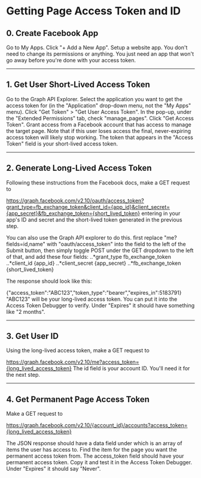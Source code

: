 # Getting Page Access Token and ID

## 0. Create Facebook App

Go to My Apps.
Click "+ Add a New App".
Setup a website app.
You don't need to change its permissions or anything. You just need an app that won't go away before you're done with your access token.

--------------------------------------

## 1. Get User Short-Lived Access Token

Go to the Graph API Explorer.
Select the application you want to get the access token for (in the "Application" drop-down menu, not the "My Apps" menu).
Click "Get Token" > "Get User Access Token".
In the pop-up, under the "Extended Permissions" tab, check "manage_pages".
Click "Get Access Token".
Grant access from a Facebook account that has access to manage the target page. Note that if this user loses access the final, never-expiring access token will likely stop working.
The token that appears in the "Access Token" field is your short-lived access token.
 
---------------------------------- 
 
## 2. Generate Long-Lived Access Token

Following these instructions from the Facebook docs, make a GET request to

https://graph.facebook.com/v2.10/oauth/access_token?grant_type=fb_exchange_token&client_id={app_id}&client_secret={app_secret}&fb_exchange_token={short_lived_token}
entering in your app's ID and secret and the short-lived token generated in the previous step.

You can also use the Graph API explorer to do this. first replace "me?fields=id,name" with "oauth/access_token" into the field to the left of the Submit button, then simply toggle POST under the GET dropdown to the left of that, and add these four fields:
..*grant_type fb_exchange_token
..*client_id {app_id}
..*client_secret {app_secret}
..*fb_exchange_token {short_lived_token}

The response should look like this:

{"access_token":"ABC123","token_type":"bearer","expires_in":5183791}
"ABC123" will be your long-lived access token. You can put it into the Access Token Debugger to verify. Under "Expires" it should have something like "2 months".

----------------------------------

## 3. Get User ID

Using the long-lived access token, make a GET request to

https://graph.facebook.com/v2.10/me?access_token={long_lived_access_token}
The id field is your account ID. You'll need it for the next step.

----------------------------------

## 4. Get Permanent Page Access Token

Make a GET request to

https://graph.facebook.com/v2.10/{account_id}/accounts?access_token={long_lived_access_token}

The JSON response should have a data field under which is an array of items the user has access to. Find the item for the page you want the permanent access token from. The access_token field should have your permanent access token. Copy it and test it in the Access Token Debugger. Under "Expires" it should say "Never".

